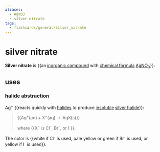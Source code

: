 ```yaml
---
aliases:
  - AgNO3
  - silver nitrate
tags:
  - flashcards/general/silver_nitrate
---
```


# silver nitrate

__Silver nitrate__ is {{an [inorganic compound](inorganic%20compound.md) with [chemical formula](chemical%20formula.md) [Ag](silver.md)[NO<sub>3</sub>](nitrate.md)}}. <!--SR:!2024-05-14,312,330-->

## uses

### halide abstraction

Ag<sup>+</sup> {{reacts quickly with [halides](halide.md) to produce [insoluble](solubility.md) [silver halide](silver%20halide.md)}}: <!--SR:!2023-12-08,159,270-->

> {{$\text{Ag}^+\text{(aq)}+\text{X}^-\text{(aq)}\rightarrow\text{AgX(s)}$}}
>
> where {{$\text{X}^-$ is Cl<sup>-</sup>, Br<sup>-</sup>, or I<sup>-</sup>}}. <!--SR:!2023-12-04,52,314!2023-12-02,15,299-->

The color is {{white if Cl<sup>-</sup> is used, pale yellow or green if Br<sup>-</sup> is used, or yellow if I<sup>-</sup> is used}}. <!--SR:!2024-03-17,121,190-->
